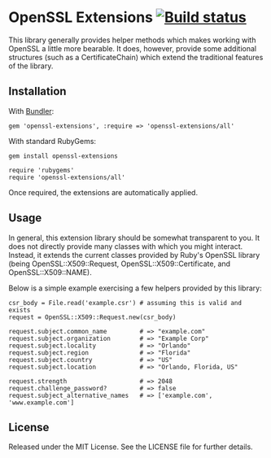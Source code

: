 # OpenSSL Extensions [![Build status][ci-image]][ci]

This library generally provides helper methods which makes working with
OpenSSL a little more bearable.  It does, however, provide some additional
structures (such as a CertificateChain) which extend the traditional
features of the library.

## Installation

With [Bundler](http://gembundler.com):

    gem 'openssl-extensions', :require => 'openssl-extensions/all'

With standard RubyGems:

    gem install openssl-extensions

    require 'rubygems'
    require 'openssl-extensions/all'

Once required, the extensions are automatically applied.

## Usage

In general, this extension library should be somewhat transparent to you.
It does not directly provide many classes with which you might interact.
Instead, it extends the current classes provided by Ruby's OpenSSL library
(being OpenSSL::X509::Request, OpenSSL::X509::Certificate, and
OpenSSL::X509::NAME).

Below is a simple example exercising a few helpers provided by this 
library:

    csr_body = File.read('example.csr') # assuming this is valid and exists
    request = OpenSSL::X509::Request.new(csr_body)
    
    request.subject.common_name         # => "example.com"
    request.subject.organization        # => "Example Corp"
    request.subject.locality            # => "Orlando"
    request.subject.region              # => "Florida"
    request.subject.country             # => "US"
    request.subject.location            # => "Orlando, Florida, US"
    
    request.strength                    # => 2048
    request.challenge_password?         # => false
    request.subject_alternative_names   # => ['example.com', 'www.example.com']

## License

Released under the MIT License. See the LICENSE file for further details.

[ci]: http://travis-ci.org/nbibler/openssl-extensions
[ci-image]: https://secure.travis-ci.org/nbibler/openssl-extensions.png
